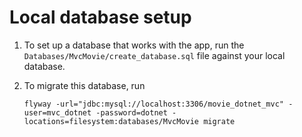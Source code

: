 # Local database setup

1. To set up a database that works with the app, run the `Databases/MvcMovie/create_database.sql` file against your local database.

1. To migrate this database, run 

    ```
    flyway -url="jdbc:mysql://localhost:3306/movie_dotnet_mvc" -user=mvc_dotnet -password=dotnet -locations=filesystem:databases/MvcMovie migrate
    ```